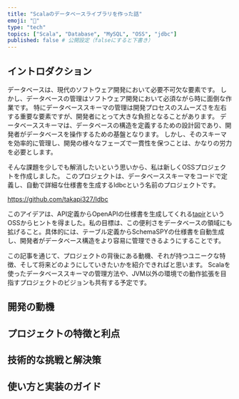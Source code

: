 ```yaml
---
title: "Scalaのデータベースライブラリを作った話"
emoji: "🐇"
type: "tech"
topics: ["Scala", "Database", "MySQL", "OSS", "jdbc"]
published: false # 公開設定（falseにすると下書き）
---
```


## イントロダクション

データベースは、現代のソフトウェア開発において必要不可欠な要素です。
しかし、データベースの管理はソフトウェア開発において必須ながら時に面倒な作業です。
特にデータベーススキーマの管理は開発プロセスのスムーズさを左右する重要な要素ですが、開発者にとって大きな負担となることがあります。
データベーススキーマは、データベースの構造を定義するための設計図であり、開発者がデータベースを操作するための基盤となります。
しかし、そのスキーマを効率的に管理し、開発の様々なフェーズで一貫性を保つことは、かなりの労力を必要とします。

そんな課題を少しでも解消したいという思いから、私は新しくOSSプロジェクトを作成しました。
このプロジェクトは、データベーススキーマをコードで定義し、自動で詳細な仕様書を生成するldbcという名前のプロジェクトです。

https://github.com/takapi327/ldbc

このアイデアは、API定義からOpenAPIの仕様書を生成してくれる[tapir](https://tapir.softwaremill.com/en/latest/)というOSSからヒントを得ました。私の目標は、この便利さをデータベースの領域にも拡げること。具体的には、テーブル定義からSchemaSPYの仕様書を自動生成し、開発者がデータベース構造をより容易に管理できるようにすることです。

この記事を通じて、プロジェクトの背後にある動機、それが持つユニークな特徴、そして将来どのようにしていきたいかを紹介できればと思います。
Scalaを使ったデータベーススキーマの管理方法や、JVM以外の環境での動作拡張を目指すプロジェクトのビジョンも共有する予定です。

## 開発の動機
## プロジェクトの特徴と利点
## 技術的な挑戦と解決策
## 使い方と実装のガイド
